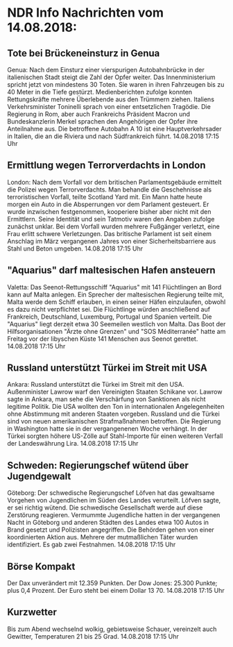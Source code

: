 # NDR Info Nachrichten vom 14.08.2018:


## Tote bei Brückeneinsturz in Genua
Genua: Nach dem Einsturz einer vierspurigen Autobahnbrücke in der italienischen Stadt steigt die Zahl der Opfer weiter. Das Innenministerium spricht jetzt von mindestens 30 Toten. Sie waren in ihren Fahrzeugen bis zu 40 Meter in die Tiefe gestürzt. Medienberichten zufolge konnten Rettungskräfte mehrere Überlebende aus den Trümmern ziehen. Italiens Verkehrsminister Toninelli sprach von einer entsetzlichen Tragödie. Die Regierung in Rom, aber auch Frankreichs Präsident Macron und Bundeskanzlerin Merkel sprachen den Angehörigen der Opfer ihre Anteilnahme aus. Die betroffene Autobahn A 10 ist eine Hauptverkehrsader in Italien, die an die Riviera und nach Südfrankreich führt. 14.08.2018 17:15 Uhr 

## Ermittlung wegen Terrorverdachts in London
London: Nach dem Vorfall vor dem britischen Parlamentsgebäude ermittelt die Polizei wegen Terrorverdachts. Man behandle die Geschehnisse als terroristischen Vorfall, teilte Scotland Yard mit. Ein Mann hatte heute morgen ein Auto in die Absperrungen vor dem Parlament gesteuert. Er wurde inzwischen festgenommen, kooperiere bisher aber nicht mit den Ermittlern. Seine Identität und sein Tatmotiv waren den Angaben zufolge zunächst unklar. Bei dem Vorfall wurden mehrere Fußgänger verletzt, eine Frau erlitt schwere Verletzungen. Das britische Parlament ist seit einem Anschlag im März vergangenen Jahres von einer Sicherheitsbarriere aus Stahl und Beton umgeben. 14.08.2018 17:15 Uhr 

## "Aquarius" darf maltesischen Hafen ansteuern
Valetta: Das Seenot-Rettungsschiff "Aquarius" mit 141 Flüchtlingen an Bord kann auf Malta anlegen. Ein Sprecher der maltesischen Regierung teilte mit, Malta werde dem Schiff erlauben, in einen seiner Häfen einzulaufen, obwohl es dazu nicht verpflichtet sei. Die Flüchtlinge würden anschließend auf Frankreich, Deutschland, Luxemburg, Portugal und Spanien verteilt. Die "Aquarius" liegt derzeit etwa 30 Seemeilen westlich von Malta. Das Boot der Hilfsorganisationen "Ärzte ohne Grenzen" und "SOS Méditerranée" hatte am Freitag vor der libyschen Küste 141 Menschen aus Seenot gerettet. 14.08.2018 17:15 Uhr 

## Russland unterstützt Türkei im Streit mit USA
Ankara: Russland unterstützt die Türkei im Streit mit den USA. Außenminister Lawrow warf den Vereinigten Staaten Schikane vor. Lawrow sagte in Ankara, man sehe die Verschärfung von Sanktionen als nicht legitime Politik. Die USA wollten den Ton in internationalen Angelegenheiten ohne Abstimmung mit anderen Staaten vorgeben. Russland und die Türkei sind von neuen amerikanischen Strafmaßnahmen betroffen. Die Regierung in Washington hatte sie in der vergangenenen Woche verhängt. In der Türkei sorgten höhere US-Zölle auf Stahl-Importe für einen weiteren Verfall der Landeswährung Lira. 14.08.2018 17:15 Uhr 

## Schweden: Regierungschef wütend über Jugendgewalt
Göteborg: Der schwedische Regierungschef Löfven hat das gewaltsame Vorgehen von Jugendlichen im Süden des Landes verurteilt. Löfven sagte, er sei richtig wütend. Die schwedische Gesellschaft werde auf diese Zerstörung reagieren. Vermummte Jugendliche hatten in der vergangenen Nacht in Göteborg und anderen Städten des Landes etwa 100 Autos in Brand gesetzt und Polizisten angegriffen. Die Behörden gehen von einer koordinierten Aktion aus. Mehrere der mutmaßlichen Täter wurden identifiziert. Es gab zwei Festnahmen. 14.08.2018 17:15 Uhr 

## Börse Kompakt
Der Dax unverändert mit 12.359 Punkten. Der Dow Jones: 25.300 Punkte; plus 0,4  Prozent. Der Euro steht bei einem Dollar 13 70. 14.08.2018 17:15 Uhr 

## Kurzwetter
Bis zum Abend wechselnd wolkig, gebietsweise Schauer, vereinzelt auch Gewitter, Temperaturen 21 bis 25 Grad. 14.08.2018 17:15 Uhr 
